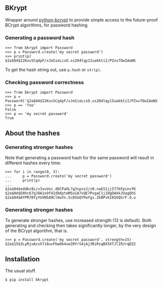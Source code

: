 ## BKrypt

Wrapper around [python-bcrypt](http://www.mindrot.org/projects/py-bcrypt) to
provide simple access to the future-proof BCrypt algorithms, for password
hashing.

### Generating a password hash

    >>> from bkrypt import Password
    >>> p = Password.create('my secret password')
    >>> print(p)
    $2a$04$I2KuvSCq4pF/xJeSieLcsO.xs204lqy1IuakktiI/PZxv7OwIAoWS

To get the hash string out, use `p.hash` or `str(p)`.


### Checking password correctness

    >>> from bkrypt import Password
    >>> p = Password('$2a$04$I2KuvSCq4pF/xJeSieLcsO.xs204lqy1IuakktiI/PZxv7OwIAoWS')
    >>> p == 'foo'
    False
    >>> p == 'my secret password'
    True


## About the hashes

### Generating stronger hashes

Note that generating a password hash for the same password will result in
different hashes every time:

    >>> for i in range(0, 3):
    ...     p = Password.create('my secret password')
    ...     print(p)
    ...
    $2a$04$eddbs9i/v3xuVei.d0CPaOL7g3spzxJ/z0.naES1jjI77kFpinvfK
    $2a$04$E0hc67qJ8A1xOf4IdkKpteM5o1A7sQE7PvgaC1j1HgDAXkJUagQhS
    $2a$04$AYPR70TyYUXN5A9Cl6wYn.ScDSGQYPwYgi.ZkBPvkI8SOQSrF.d.u


### Generating stronger hashes

To generate stronger hashes, use increased strength (12 is default).  Both
generating and checking then takes significantly longer, by the very design of
the BCrypt algorithm, that is.

    >>> p = Password.create('my secret password', strength=15)
    $2a$15$3LyRjuAzvX7i8uvFbwOk4ueZ0YrS4jAj3RiRsqBX5XTJlIRJrqDZ2


## Installation

The usual stuff.

    $ pip install bkrypt

